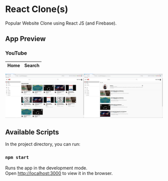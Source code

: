 # React Clone(s)
Popular Website Clone using React JS (and Firebase).

## App Preview

### YouTube

| Home | Search |
| ---- | ------ |
![YouTube Screenshots](/youtube-clone/screenshot/youtube.jpg)

## Available Scripts

In the project directory, you can run:

### `npm start`

Runs the app in the development mode.<br />
Open [http://localhost:3000](http://localhost:3000) to view it in the browser.
